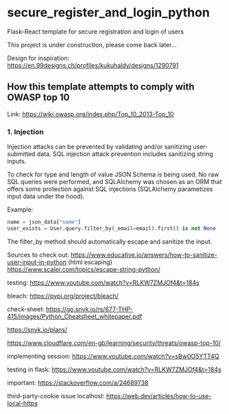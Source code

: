 # secure_register_and_login_python
Flask-React template for secure registration and login of users

This project is under construction, please come back later...

Design for inspiration: https://en.99designs.ch/profiles/kukuhaldy/designs/1290791

## How this template attempts to comply with OWASP top 10

Link: https://wiki.owasp.org/index.php/Top_10_2013-Top_10

### 1. Injection
Injection attacks can be prevented by validating and/or sanitizing user-submitted data. SQL injection attack prevention includes sanitizing string inputs.

To check for type and length of value JSON Schema is being used. No raw SQL queries were performed, and SQLAlchemy was chosen as an ORM that offers some protection against SQL injections (SQLAlchemy parametizes input data under the hood).

Example:

```python 
name = json_data["name"]
user_exists = User.query.filter_by(_email=email).first() is not None
```

The filter_by method should automatically escape and sanitize the input. 

Sources to check out:
https://www.educative.io/answers/how-to-sanitize-user-input-in-python (html escaping)
https://www.scaler.com/topics/escape-string-python/

testing: https://www.youtube.com/watch?v=RLKW7ZMJOf4&t=184s

bleach: https://pypi.org/project/bleach/

check-sheet: https://go.snyk.io/rs/677-THP-415/images/Python_Cheatsheet_whitepaper.pdf

https://snyk.io/plans/

https://www.cloudflare.com/en-gb/learning/security/threats/owasp-top-10/


implementing session:
https://www.youtube.com/watch?v=sBw0O5YTT4Q

testing in flask:
https://www.youtube.com/watch?v=RLKW7ZMJOf4&t=184s

important: https://stackoverflow.com/a/24689738

third-party-cookie issue localhost: https://web.dev/articles/how-to-use-local-https